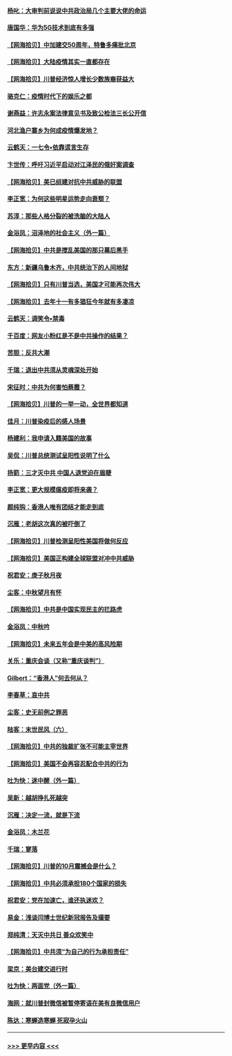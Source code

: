 #### [杨叱：大审判前说说中共政治局几个主要大佬的命运](../pages/nsc993/n12477527.md?t=10160851) 
#### [唐国华：华为5G技术到底有多强](../pages/nsc993/n12477483.md?t=10160851) 
#### [【网海拾贝】中加建交50周年，特鲁多痛批北京](../pages/nsc993/n12476892.md?t=10160851) 
#### [【网海拾贝】大陆疫情其实一直都存在](../pages/nsc993/n12473948.md?t=10160851) 
#### [【网海拾贝】川普经济惊人增长少数族裔获益大](../pages/nsc993/n12471565.md?t=10160851) 
#### [骆克仁：疫情时代下的娱乐之都](../pages/nsc993/n12471312.md?t=10160851) 
#### [谢燕益：许志永案法律意见书及致公检法三长公开信](../pages/nsc993/n12470870.md?t=10160851) 
#### [河北渔户寨乡为何成疫情爆发地？](../pages/nsc993/n12464936.md?t=10160851) 
#### [云鹤天：一七令▪依靠谎言生存](../pages/nsc993/n12470034.md?t=10160851) 
#### [卞世传：呼吁习近平启动对江泽民的俄奸案调查](../pages/nsc993/n12469722.md?t=10160851) 
#### [【网海拾贝】美已组建对抗中共威胁的联盟](../pages/nsc993/n12469018.md?t=10160851) 
#### [李正宽：为何这些明星运势走向衰颓？](../pages/nsc993/n12468730.md?t=10160851) 
#### [苏淳：那些人格分裂的被洗脑的大陆人](../pages/nsc993/n12467858.md?t=10160851) 
#### [金浴凤：沼泽地的社会主义（外一篇）](../pages/nsc993/n12467792.md?t=10160851) 
#### [【网海拾贝】中共是搅乱美国的那只幕后黑手](../pages/nsc993/n12467700.md?t=10160851) 
#### [东方：新疆乌鲁木齐，中共统治下的人间地狱](../pages/nsc993/n12466075.md?t=10160851) 
#### [【网海拾贝】只有川普当选，美国才可能再次伟大](../pages/nsc993/n12466013.md?t=10160851) 
#### [【网海拾贝】去年十一有多猖狂今年就有多凄凉](../pages/nsc993/n12463649.md?t=10160851) 
#### [云鹤天：调笑令▪禁毒](../pages/nsc993/n12462975.md?t=10160851) 
#### [千百度：网友小粉红是不是中共操作的结果？](../pages/nsc993/n12461025.md?t=10160851) 
#### [苦胆：反共大潮](../pages/nsc993/n12459469.md?t=10160851) 
#### [千瑞：退出中共须从灵魂深处开始](../pages/nsc993/n12459437.md?t=10160851) 
#### [宋征时：中共为何害怕蔡霞？](../pages/nsc993/n12459097.md?t=10160851) 
#### [【网海拾贝】川普的一举一动，全世界都知道](../pages/nsc993/n12458825.md?t=10160851) 
#### [佳月：川普染疫后的感人场景](../pages/nsc993/n12456994.md?t=10160851) 
#### [杨建利：我申请入籍美国的故事](../pages/nsc993/n12455635.md?t=10160851) 
#### [吴侃：川普总统测试呈阳性说明了什么](../pages/nsc993/n12451869.md?t=10160851) 
#### [扬箭：三才灭中共 中国人退党迫在眉睫](../pages/nsc993/n12451842.md?t=10160851) 
#### [李正宽：更大规模瘟疫即将来袭？](../pages/nsc993/n12451455.md?t=10160851) 
#### [颜纯钩：香港人唯有团结才能走到底](../pages/nsc993/n12450870.md?t=10160851) 
#### [沉雁：老胡这次真的被吓倒了](../pages/nsc993/n12449796.md?t=10160851) 
#### [【网海拾贝】川普检测呈阳性美国将做何反应](../pages/nsc993/n12449042.md?t=10160851) 
#### [【网海拾贝】美国正构建全球联盟对冲中共威胁](../pages/nsc993/n12446580.md?t=10160851) 
#### [祝君安：庚子秋月夜](../pages/nsc993/n12445870.md?t=10160851) 
#### [尘客：中秋望月有怀](../pages/nsc993/n12444632.md?t=10160851) 
#### [【网海拾贝】中共是中国实现民主的拦路虎](../pages/nsc993/n12443573.md?t=10160851) 
#### [金浴凤：中秋吟](../pages/nsc993/n12441773.md?t=10160851) 
#### [【网海拾贝】未来五年会是中美的高风险期](../pages/nsc993/n12440760.md?t=10160851) 
#### [关乐：重庆会谈（又称“重庆谈判”）](../pages/nsc993/n12437525.md?t=10160851) 
#### [Gilbert：“香港人”何去何从？](../pages/nsc993/n12435894.md?t=10160851) 
#### [李春草：哀中共](../pages/nsc993/n12435874.md?t=10160851) 
#### [尘客：史无前例之罪恶](../pages/nsc993/n12435762.md?t=10160851) 
#### [陆客：末世民风（六）](../pages/nsc993/n12435354.md?t=10160851) 
#### [【网海拾贝】中共的独裁扩张不可能主宰世界](../pages/nsc993/n12435151.md?t=10160851) 
#### [【网海拾贝】美国不会再容忍配合中共的行为](../pages/nsc993/n12433808.md?t=10160851) 
#### [吐为快：迷中醒（外一篇）](../pages/nsc993/n12433585.md?t=10160851) 
#### [吴新：越胡挣扎死越突](../pages/nsc993/n12433562.md?t=10160851) 
#### [沉雁：决定一流，就是下流](../pages/nsc993/n12432128.md?t=10160851) 
#### [金浴凤：木兰花](../pages/nsc993/n12432124.md?t=10160851) 
#### [千瑞：寥落](../pages/nsc993/n12432071.md?t=10160851) 
#### [【网海拾贝】川普的10月震撼会是什么？](../pages/nsc993/n12431624.md?t=10160851) 
#### [【网海拾贝】中共必须承担180个国家的损失](../pages/nsc993/n12428893.md?t=10160851) 
#### [祝君安：党在加速亡，谁还执迷欢？](../pages/nsc993/n12428652.md?t=10160851) 
#### [易金：浅谈闫博士世纪新冠报告及撮要](../pages/nsc993/n12426822.md?t=10160851) 
#### [郑纯清：天灭中共日 善众欢笑中](../pages/nsc993/n12426784.md?t=10160851) 
#### [【网海拾贝】中共须“为自己的行为承担责任”](../pages/nsc993/n12426067.md?t=10160851) 
#### [梁京：美台建交进行时](../pages/nsc993/n12424066.md?t=10160851) 
#### [吐为快：两面党（外一篇）](../pages/nsc993/n12424043.md?t=10160851) 
#### [海网：就川普封微信被暂停寄语在美有良微信用户](../pages/nsc993/n12424021.md?t=10160851) 
#### [陈达：寒蝉造寒蝉 死寂孕火山](../pages/nsc993/n12423958.md?t=10160851) 

----
#### [ >>> 更早内容 <<< ](../indexes/nsc993-earlier.md)
